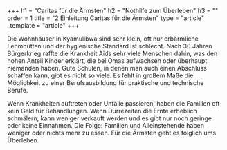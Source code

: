 +++
h1 = "Caritas für die Ärmsten"
h2 = "Nothilfe zum Überleben"
h3 = ""
order = 1
title = "2 Einleitung Caritas für die Ärmsten"
type = "article"
_template = "article"
+++

Die Wohnhäuser in Kyamulibwa sind sehr klein, oft nur erbärmliche Lehmhütten und der hygienische Standard ist schlecht. Nach 30 Jahren Bürgerkrieg raffte die Krankheit Aids sehr viele Menschen dahin, was den hohen Anteil Kinder erklärt, die bei Omas aufwachsen oder überhaupt niemanden haben. Gute Schulen, in denen man auch einen Abschluss schaffen kann, gibt es nicht so viele. Es fehlt in großem Maße die Möglichkeit zu einer Berufsausbildung für praktische und technische Berufe.

Wenn Krankheiten auftreten oder Unfälle passieren, haben die Familien oft kein Geld für Behandlungen. Wenn Dürrezeiten die Ernte erheblich schmälern, kann weniger verkauft werden und es gibt nur noch geringe oder keine Einnahmen. Die Folge: Familien und Alleinstehende haben weniger oder nichts mehr zu essen. Für die Ärmsten geht es folglich ums Überleben.
